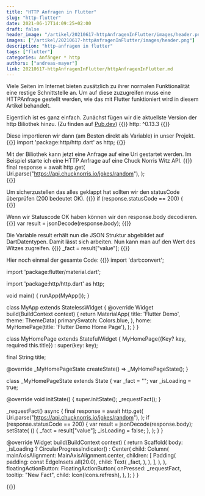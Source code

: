 ```yaml
---
title: "HTTP Anfragen in Flutter"
slug: "http-flutter" 
date: 2021-06-17T14:09:25+02:00
draft: false
header_image: "/artikel/20210617-httpAnfragenInFlutter/images/header.png"
images: ["/artikel/20210617-httpAnfragenInFlutter/images/header.png"]
description: "http-anfragen in flutter"
tags: ["flutter"]
categories: Anfänger * http 
authors: ["andreas-mayer"]
link: 20210617-httpAnfragenInFlutter/httpAnfragenInFlutter.md
---
```


Viele Seiten im Internet bieten zusätzlich zu ihrer normalen Funktionalität eine restige Schnittstelle an. Um auf diese zuzugreifen muss eine HTTPAnfrage gestellt werden, wie das mit Flutter funktioniert wird in diesem Artikel behandelt.

Eigentlich ist es ganz einfach. Zunächst fügen wir die aktuellste Version der http Biliothek hinzu. (Zu finden auf [Pub.dev](https://pub.dev/packages/http "Pub.dev"))
{{<highlight yaml>}}
http: ^0.13.3
{{</highlight>}}

Diese importieren wir dann (am Besten direkt als Variable) in unser Projekt.
{{<highlight dart>}}
import 'package:http/http.dart' as http;
{{</highlight>}}

Mit der Biliothek kann jetzt eine Anfrage auf eine Uri gestartet werden. Im Beispiel starte ich eine HTTP Anfrage auf eine Chuck Norris Witz API.
{{<highlight dart>}}
final response = await http.get(
    Uri.parse("https://api.chucknorris.io/jokes/random"),
);   
{{</highlight>}}

Um sicherzustellen das alles geklappt hat sollten wir den statusCode überprüfen (200 bedeutet OK).
{{<highlight dart>}}
if (response.statusCode == 200) {  
{{</highlight>}}

Wenn wir Statuscode OK haben können wir den response.body decodieren.
{{<highlight dart>}}
var result = jsonDecode(response.body);
{{</highlight>}}

Die Variable result erhält nun die JSON Struktur abgebildet auf DartDatentypen. Damit lässt sich arbeiten. Nun kann man auf den Wert des Witzes zugreifen.
{{<highlight dart>}}
_fact = result["value"];
{{</highlight>}}

Hier noch einmal der gesamte Code:
{{<highlight dart>}}
import 'dart:convert';

import 'package:flutter/material.dart';

import 'package:http/http.dart' as http;

void main() {
  runApp(MyApp());
}

class MyApp extends StatelessWidget {
  @override
  Widget build(BuildContext context) {
    return MaterialApp(
      title: 'Flutter Demo',
      theme: ThemeData(
        primarySwatch: Colors.blue,
      ),
      home: MyHomePage(title: 'Flutter Demo Home Page'),
    );
  }
}

class MyHomePage extends StatefulWidget {
  MyHomePage({Key? key, required this.title}) : super(key: key);

  final String title;

  @override
  _MyHomePageState createState() => _MyHomePageState();
}

class _MyHomePageState extends State<MyHomePage> {
  var _fact = "";
  var _isLoading = true;

  @override
  void initState() {
    super.initState();
    _requestFact();
  }

  _requestFact() async {
    final response = await http.get(
      Uri.parse("https://api.chucknorris.io/jokes/random"),
    );
    if (response.statusCode == 200) {
      var result = jsonDecode(response.body);
      setState(
        () {
          _fact = result["value"];
          _isLoading = false;
        },
      );
    }
  }

  @override
  Widget build(BuildContext context) {
    return Scaffold(
      body: _isLoading
          ? CircularProgressIndicator()
          : Center(
              child: Column(
                mainAxisAlignment: MainAxisAlignment.center,
                children: <Widget>[
                  Padding(
                    padding: const EdgeInsets.all(20.0),
                    child: Text(
                      _fact,
                    ),
                  ),
                ],
              ),
            ),
      floatingActionButton: FloatingActionButton(
        onPressed: _requestFact,
        tooltip: "New Fact",
        child: Icon(Icons.refresh),
      ),
    );
  }
}

{{</highlight>}}